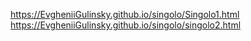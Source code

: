 https://EvgheniiGulinsky.github.io/singolo/Singolo1.html
https://EvgheniiGulinsky.github.io/singolo/singolo2.html
